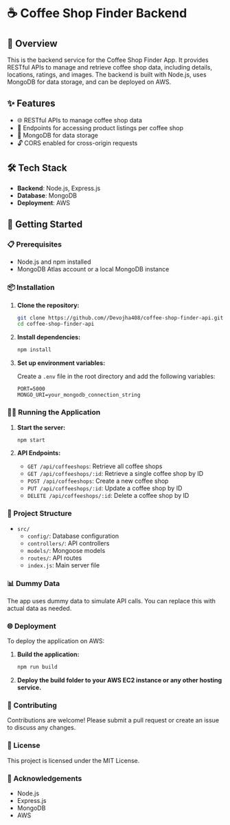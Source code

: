# ☕ Coffee Shop Finder Backend

## 📝 Overview

This is the backend service for the Coffee Shop Finder App. It provides RESTful APIs to manage and retrieve coffee shop data, including details, locations, ratings, and images. The backend is built with Node.js, uses MongoDB for data storage, and can be deployed on AWS.

## ✨ Features

- 🌐 RESTful APIs to manage coffee shop data
- 📜 Endpoints for accessing product listings per coffee shop
- 💾 MongoDB for data storage
- 🔓 CORS enabled for cross-origin requests

## 🛠️ Tech Stack

- **Backend**: Node.js, Express.js
- **Database**: MongoDB
- **Deployment**: AWS

## 🚀 Getting Started

### 📋 Prerequisites

- Node.js and npm installed
- MongoDB Atlas account or a local MongoDB instance

### 📦 Installation

1. **Clone the repository:**

    ```sh
    git clone https://github.com//Devojha408/coffee-shop-finder-api.git
    cd coffee-shop-finder-api
    ```

2. **Install dependencies:**

    ```sh
    npm install
    ```

3. **Set up environment variables:**

    Create a `.env` file in the root directory and add the following variables:

    ```
    PORT=5000
    MONGO_URI=your_mongodb_connection_string
    ```

### 🏃‍♂️ Running the Application

1. **Start the server:**

    ```sh
    npm start
    ```

2. **API Endpoints:**

    - `GET /api/coffeeshops`: Retrieve all coffee shops
    - `GET /api/coffeeshops/:id`: Retrieve a single coffee shop by ID
    - `POST /api/coffeeshops`: Create a new coffee shop
    - `PUT /api/coffeeshops/:id`: Update a coffee shop by ID
    - `DELETE /api/coffeeshops/:id`: Delete a coffee shop by ID

### 📂 Project Structure

- `src/`
  - `config/`: Database configuration
  - `controllers/`: API controllers
  - `models/`: Mongoose models
  - `routes/`: API routes
  - `index.js`: Main server file

### 📊 Dummy Data

The app uses dummy data to simulate API calls. You can replace this with actual data as needed.

### 🌐 Deployment

To deploy the application on AWS:

1. **Build the application:**

    ```sh
    npm run build
    ```

2. **Deploy the build folder to your AWS EC2 instance or any other hosting service.**

### 🤝 Contributing

Contributions are welcome! Please submit a pull request or create an issue to discuss any changes.

### 📝 License

This project is licensed under the MIT License.

### 🙏 Acknowledgements

- Node.js
- Express.js
- MongoDB
- AWS
